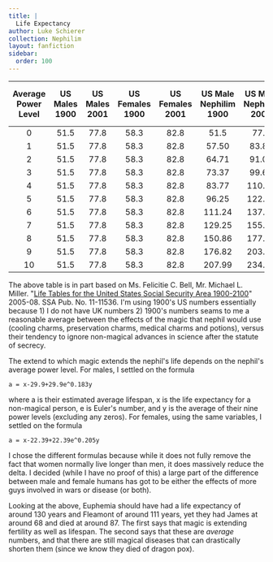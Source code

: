 ```yaml
---
title: |
  Life Expectancy
author: Luke Schierer
collection: Nephilim
layout: fanfiction
sidebar:
  order: 100
---
```


| Average Power Level | US Males 1900 | US Males 2001 | US Females 1900 | US Females 2001 | US Male Nephilim 1900 | US Male Nephilim 2001 | US Female Nephilim 1900 | US Female Nephilim 2001
:--------------------:|:-------------:|:-------------:|:---------------:|:---------------:|:---------------------:|:---------------------:|:-----------------------:|:-----------------------:|
|          0          |     51.5      |     77.8      |      58.3       |      82.8       |         51.5          |         77.8          |          58.3           |          82.8           |
|          1          |     51.5      |     77.8      |      58.3       |      82.8       |         57.50         |         83.80         |          63.39          |          87.9           |
|          2          |     51.5      |     77.8      |      58.3       |      82.8       |         64.71         |         91.01         |          69.65          |          94.15          |
|          3          |     51.5      |     77.8      |      58.3       |      82.8       |         73.37         |         99.67         |          77.32          |         101.82          |
|          4          |     51.5      |     77.8      |      58.3       |      82.8       |         83.77         |        110.07         |          86.75          |         111.25          |
|          5          |     51.5      |     77.8      |      58.3       |      82.8       |         96.25         |        122.55         |          98.31          |         122.81          |
|          6          |     51.5      |     77.8      |      58.3       |      82.8       |        111.24         |        137.55         |         112.51          |         137.01          |
|          7          |     51.5      |     77.8      |      58.3       |      82.8       |        129.25         |        155.55         |         129.94          |         154.44          |
|          8          |     51.5      |     77.8      |      58.3       |      82.8       |        150.86         |        177.16         |         151.33          |         175.83          |
|          9          |     51.5      |     77.8      |      58.3       |      82.8       |        176.82         |        203.12         |         177.60          |          202.1          |
|          10         |     51.5      |     77.8      |      58.3       |      82.8       |        207.99         |        234.29         |         209.83          |         234.33          |

The above table is in part based on Ms. Felicitie C. Bell, Mr. Michael L. Miller.  "[Life Tables for the United States Social Security Area 1900-2100](https://www.ssa.gov/oact/NOTES/pdf_studies/study120.pdf)" 2005-08. SSA Pub. No. 11-11536.
I'm using 1900's US numbers essentially because 1) I do not have UK numbers 2)
1900's numbers seams to me a reasonable average between the effects of the magic
that nephil would use (cooling charms, preservation charms, medical charms and
potions), versus their tendency to ignore non-magical advances in science after
the statute of secrecy.

The extend to which magic extends the nephil's life depends on the nephil's
average power level. For males, I settled on the formula
```
a = x-29.9+29.9e^0.183y
```
where a is their estimated average lifespan, x is the
life expectancy for a non-magical person, e is Euler's number, and y is the
average of their nine power levels (excluding any zeros). For females, using
the same variables, I settled on the formula
```
a = x-22.39+22.39e^0.205y
```
 I chose the different formulas
because while it does not fully remove the fact that women normally live longer
than men, it does massively reduce the delta. I decided (while I have no proof
of this) a large part of the difference between male and female humans has got
to be either the effects of more guys involved in wars or disease (or both).

Looking at the above, Euphemia should have had a life expectancy of around 130
years and Fleamont of around 111 years, yet they had James at around 68 and died
at around 87.  The first says that magic is extending fertility as well as
lifespan.  The second says that these are *average* numbers, and that there are
still magical diseases that can drastically shorten them (since we know they
died of dragon pox).
